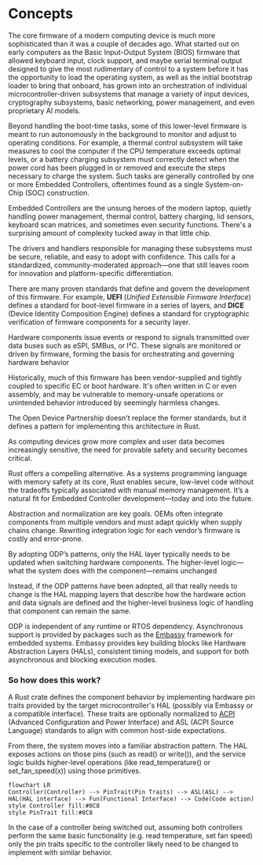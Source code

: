 # Concepts

The core firmware of a modern computing device is much more sophisticated than it was a couple of decades ago.
What started out on early computers as the Basic Input-Output System (BIOS) firmware that allowed keyboard input, clock support, and maybe serial terminal output designed to give the most rudimentary of control to a system before it has the opportunity to load the operating system, as well as the initial bootstrap loader to bring that onboard, has grown into an orchestration of individual microcontroller-driven subsystems that manage a variety of input devices, cryptography subsystems,
basic networking, power management, and even proprietary AI models.

Beyond handling the boot-time tasks, some of this lower-level firmware is meant to run autonomously in the background to monitor and adjust to operating conditions.  For example, a thermal control subsystem will take measures to cool the computer if the CPU temperature exceeds optimal levels, or a battery charging subsystem must correctly detect when the power cord has been plugged in or removed and execute the steps necessary to charge the system.  Such tasks are generally controlled by one or more Embedded Controllers, oftentimes found as a single System-on-Chip (SOC) construction.

Embedded Controllers are the unsung heroes of the modern laptop, quietly handling power management, thermal control, 
battery charging, lid sensors, keyboard scan matrices, and sometimes even security functions. 
There's a surprising amount of complexity tucked away in that little chip.

The drivers and handlers responsible for managing these subsystems must be secure, reliable, and easy to adopt with confidence. 
This calls for a standardized, community-moderated approach—one that still leaves room for innovation and platform-specific 
differentiation.

There are many proven standards that define and govern the development of this firmware. 
For example, __UEFI__ (_Unified Extensible Firmware Interface_) defines a standard for boot-level firmware in a series of layers, and __DICE__ (Device Identity Composition Engine) defines a standard for cryptographic verification of firmware components for a security layer.

Hardware components issue events or respond to signals transmitted over data buses such as eSPI, SMBus, or I²C. These signals 
are monitored or driven by firmware, forming the basis for orchestrating and governing hardware behavior

Historically, much of this firmware has been vendor-supplied and tightly coupled to specific EC or boot hardware. It's often written in C or even assembly, and may be vulnerable to memory-unsafe operations or unintended behavior introduced by seemingly harmless changes.

The Open Device Partnership doesn't replace the former standards, but it defines a pattern for implementing this architecture in Rust.

As computing devices grow more complex and user data becomes increasingly sensitive, the need for provable safety 
and security becomes critical.

Rust offers a compelling alternative. As a systems programming language with memory safety at its core, Rust enables secure, 
low-level code without the tradeoffs typically associated with manual memory management. 
It’s a natural fit for Embedded Controller development—today and into the future.

Abstraction and normalization are key goals. OEMs often integrate components from multiple vendors and must adapt quickly 
when supply chains change. Rewriting integration logic for each vendor’s firmware is costly and error-prone.

By adopting ODP’s patterns, only the HAL layer typically needs to be updated when switching hardware components. 
The higher-level logic—what the system does with the component—remains unchanged

Instead, if the ODP patterns have been adopted, all that really needs to change is the HAL mapping layers that describe how the hardware action and data signals are defined 
and the higher-level business logic of handling that component can remain the same.

ODP is independent of any runtime or RTOS dependency.  Asynchronous support is provided by packages such as 
the [Embassy](https://embassy.dev/) framework for embedded systems. 
Embassy provides key building blocks like Hardware Abstraction Layers (HALs), consistent timing models, and support for both asynchronous and blocking execution modes.

### So how does this work?

A Rust crate defines the component behavior by implementing hardware pin traits provided by the target microcontroller's HAL 
(possibly via Embassy or a compatible interface). These traits are optionally normalized to [ACPI](https://en.wikipedia.org/wiki/ACPI) (Advanced Configuration and 
Power Interface) and ASL (ACPI Source Language) standards to align with common host-side expectations.

From there, the system moves into a familiar abstraction pattern. The HAL exposes actions on those pins 
(such as read() or write()), and the service logic builds higher-level operations (like read_temperature() or set_fan_speed(x)) 
using those primitives.

```mermaid
flowchart LR
Controller(Controller) --> PinTrait(Pin Traits) --> ASL(ASL) --> HAL(HAL interface) --> Fun(Functional Interface) --> Code(Code action)
style Controller fill:#8C8
style PinTrait fill:#8C8
```

In the case of a controller being switched out, assuming both controllers perform the same basic
functionality (e.g. read temperature, set fan speed) only the pin traits specific to the controller
likely need to be changed to implement with similar behavior. 
